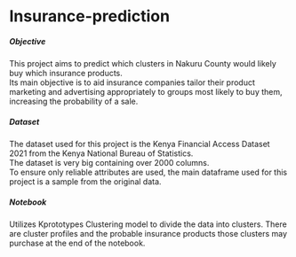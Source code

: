 # Insurance-prediction

##### Objective
This project aims to predict which clusters in Nakuru County would likely buy which insurance products. <br>
Its main objective is to aid insurance companies tailor their product marketing and advertising appropriately to groups most likely to buy them, increasing the probability of a sale.

##### Dataset
The dataset used for this project is the Kenya Financial Access Dataset 2021 from the Kenya National Bureau of Statistics.<br> The dataset is very big containing over 2000 columns.<br> To ensure only reliable attributes are used, the main dataframe used for this project is a sample from the original data.

##### Notebook
Utilizes Kprototypes Clustering model to divide the data into clusters.
There are cluster profiles and the probable insurance products those clusters may purchase at the end of the notebook.
